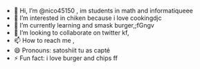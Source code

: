 - 👋 Hi, I’m @nico45150 , im students in math and informatiqueee
- 👀 I’m interested in chiken because i love cookingdjc
- 🌱 I’m currently learning and smask burger,;fGngv
- 💞️ I’m looking to collaborate on twitter kf,
- 📫 How to reach me ,
- 😄 Pronouns: satoshiit tu as capté
- ⚡ Fun fact: i love burger and chips
ff
<!---
nico45150/nico45150 is a ✨ special ✨ repository because its `README.md` (this file) appears on your GitHub profile.
You can click the Preview link to take a look at your changes.
--->
